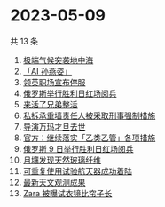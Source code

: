 # 2023-05-09

共 13 条

<!-- BEGIN -->
<!-- 最后更新时间 Tue May 09 2023 17:07:17 GMT+0800 (China Standard Time) -->

1. [极端气候突袭地中海](https://www.zhihu.com/search?q=%E6%9E%81%E7%AB%AF%E6%B0%94%E5%80%99%E7%AA%81%E8%A2%AD%E5%9C%B0%E4%B8%AD%E6%B5%B7)
1. [「AI 孙燕姿」](https://www.zhihu.com/search?q=%E3%80%8CAI%20%E5%AD%99%E7%87%95%E5%A7%BF%E3%80%8D)
1. [领英职场宣布停服](https://www.zhihu.com/search?q=%E9%A2%86%E8%8B%B1%E8%81%8C%E5%9C%BA%E5%AE%A3%E5%B8%83%E5%81%9C%E6%9C%8D)
1. [俄罗斯举行胜利日红场阅兵](https://www.zhihu.com/search?q=%E4%BF%84%E7%BD%97%E6%96%AF%E4%B8%BE%E8%A1%8C%E8%83%9C%E5%88%A9%E6%97%A5%E7%BA%A2%E5%9C%BA%E9%98%85%E5%85%B5)
1. [来活了兄弟整活](https://www.zhihu.com/search?q=%E6%9D%A5%E6%B4%BB%E4%BA%86%E5%85%84%E5%BC%9F%E6%95%B4%E6%B4%BB)
1. [私拆承重墙责任人被采取刑事强制措施](https://www.zhihu.com/search?q=%E7%A7%81%E6%8B%86%E6%89%BF%E9%87%8D%E5%A2%99%E8%B4%A3%E4%BB%BB%E4%BA%BA%E8%A2%AB%E9%87%87%E5%8F%96%E5%88%91%E4%BA%8B%E5%BC%BA%E5%88%B6%E6%8E%AA%E6%96%BD)
1. [导演万玛才旦去世](https://www.zhihu.com/search?q=%E5%AF%BC%E6%BC%94%E4%B8%87%E7%8E%9B%E6%89%8D%E6%97%A6%E5%8E%BB%E4%B8%96)
1. [官方：继续落实「乙类乙管」各项措施](https://www.zhihu.com/search?q=%E5%AE%98%E6%96%B9%EF%BC%9A%E7%BB%A7%E7%BB%AD%E8%90%BD%E5%AE%9E%E3%80%8C%E4%B9%99%E7%B1%BB%E4%B9%99%E7%AE%A1%E3%80%8D%E5%90%84%E9%A1%B9%E6%8E%AA%E6%96%BD)
1. [俄罗斯 9 日举行胜利日红场阅兵](https://www.zhihu.com/search?q=%E4%BF%84%E7%BD%97%E6%96%AF%209%20%E6%97%A5%E4%B8%BE%E8%A1%8C%E8%83%9C%E5%88%A9%E6%97%A5%E7%BA%A2%E5%9C%BA%E9%98%85%E5%85%B5)
1. [月壤发现天然玻璃纤维](https://www.zhihu.com/search?q=%E6%9C%88%E5%A3%A4%E5%8F%91%E7%8E%B0%E5%A4%A9%E7%84%B6%E7%8E%BB%E7%92%83%E7%BA%A4%E7%BB%B4)
1. [可重复使用试验航天器成功着陆](https://www.zhihu.com/search?q=%E5%8F%AF%E9%87%8D%E5%A4%8D%E4%BD%BF%E7%94%A8%E8%AF%95%E9%AA%8C%E8%88%AA%E5%A4%A9%E5%99%A8%E6%88%90%E5%8A%9F%E7%9D%80%E9%99%86)
1. [最新天文观测成果](https://www.zhihu.com/search?q=%E6%9C%80%E6%96%B0%E5%A4%A9%E6%96%87%E8%A7%82%E6%B5%8B%E6%88%90%E6%9E%9C)
1. [Zara 被曝试衣镜比帘子长](https://www.zhihu.com/search?q=Zara%20%E8%A2%AB%E6%9B%9D%E8%AF%95%E8%A1%A3%E9%95%9C%E6%AF%94%E5%B8%98%E5%AD%90%E9%95%BF)

<!-- END -->
